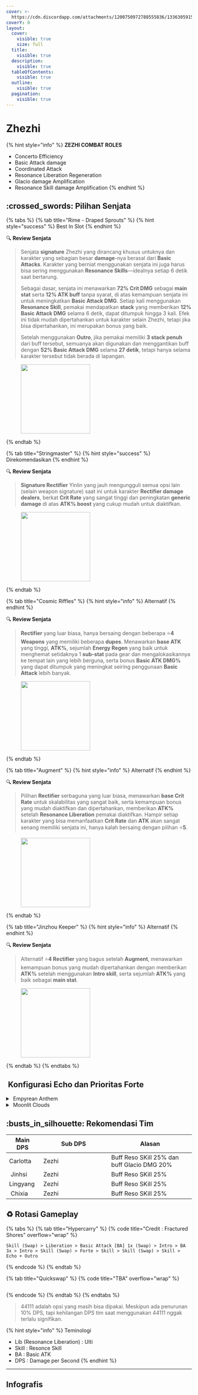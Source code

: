 ```yaml
---
cover: >-
  https://cdn.discordapp.com/attachments/1200750972788555836/1336305915149680732/image.png?ex=67a69f1d&is=67a54d9d&hm=d7d71eafebb167dc8b1024231960afabc9914af6460ef4eb0c563556a86c952b&
coverY: 0
layout:
  cover:
    visible: true
    size: full
  title:
    visible: true
  description:
    visible: true
  tableOfContents:
    visible: true
  outline:
    visible: true
  pagination:
    visible: true
---
```


# Zhezhi

{% hint style="info" %}
**ZEZHI COMBAT ROLES**

* Concerto Efficiency
* Basic Attack damage
* Coordinated Attack
* Resonance Liberation Regeneration
* Glacio damage Amplification
* Resonance Skill damage Amplification
{% endhint %}

## :crossed\_swords: Pilihan Senjata

{% tabs %}
{% tab title="Rime - Draped Sprouts" %}
{% hint style="success" %}
Best In Slot
{% endhint %}

:mag: **Review Senjata**&#x20;

> Senjata **signature** Zhezhi yang dirancang khusus untuknya dan karakter yang sebagian besar **damage**-nya berasal dari **Basic Attacks**. Karakter yang berniat menggunakan senjata ini juga harus bisa sering menggunakan **Resonance Skills**—idealnya setiap 6 detik saat bertarung.
>
> Sebagai dasar, senjata ini menawarkan **72% Crit DMG** sebagai **main stat** serta **12% ATK buff** tanpa syarat, di atas kemampuan senjata ini untuk meningkatkan **Basic Attack DMG**. Setiap kali menggunakan **Resonance Skill**, pemakai mendapatkan **stack** yang memberikan **12% Basic Attack DMG** selama 6 detik, dapat ditumpuk hingga 3 kali. Efek ini tidak mudah dipertahankan untuk karakter selain Zhezhi, tetapi jika bisa dipertahankan, ini merupakan bonus yang baik.
>
> Setelah menggunakan **Outro**, jika pemakai memiliki **3 stack penuh** dari buff tersebut, semuanya akan digunakan dan menggantikan buff dengan **52% Basic Attack DMG** selama **27 detik**, tetapi hanya selama karakter tersebut tidak berada di lapangan.

<figure><img src="https://wuthering.wiki/img/weapon_21050026.png" alt="" width="188"><figcaption></figcaption></figure>
{% endtab %}

{% tab title="Stringmaster" %}
{% hint style="success" %}
Direkomendasikan
{% endhint %}

:mag: **Review Senjata**&#x20;

> **Signature Rectifier** Yinlin yang jauh mengungguli semua opsi lain (selain weapon signature) saat ini untuk karakter **Rectifier damage dealers**, berkat **Crit Rate** yang sangat tinggi dan peningkatan **generic damage** di atas **ATK% boost** yang cukup mudah untuk diaktifkan.

<figure><img src="https://wuthering.wiki/img/weapon_21050016.png" alt="" width="188"><figcaption></figcaption></figure>
{% endtab %}

{% tab title="Cosmic Riffles" %}
{% hint style="info" %}
Alternatif
{% endhint %}

:mag: **Review Senjata**&#x20;

> **Rectifier** yang luar biasa, hanya bersaing dengan beberapa :star:**4 Weapons** yang memiliki beberapa **dupes**. Menawarkan **base ATK** yang tinggi, **ATK%**, sejumlah **Energy Regen** yang baik untuk menghemat setidaknya 1 **sub-stat** pada gear dan mengalokasikannya ke tempat lain yang lebih berguna, serta bonus **Basic ATK DMG%** yang dapat ditumpuk yang meningkat seiring penggunaan **Basic Attack** lebih banyak.

<figure><img src="https://wuthering.wiki/img/weapon_21050015.png" alt="" width="188"><figcaption></figcaption></figure>
{% endtab %}

{% tab title="Augment" %}
{% hint style="info" %}
Alternatif
{% endhint %}

:mag: **Review Senjata**&#x20;

> Pilihan **Rectifier** serbaguna yang luar biasa, menawarkan **base Crit Rate** untuk skalabilitas yang sangat baik, serta kemampuan bonus yang mudah diaktifkan dan dipertahankan, memberikan **ATK%** setelah **Resonance Liberation** pemakai diaktifkan. Hampir setiap karakter yang bisa memanfaatkan **Crit Rate** dan **ATK** akan sangat senang memiliki senjata ini, hanya kalah bersaing dengan pilihan :star:**5**.

<figure><img src="https://wuthering.wiki/img/weapon_21050074.png" alt="" width="188"><figcaption></figcaption></figure>
{% endtab %}

{% tab title="Jinzhou Keeper" %}
{% hint style="info" %}
Alternatif
{% endhint %}

:mag: **Review Senjata**&#x20;

> Alternatif :star:**4 Rectifier** yang bagus setelah **Augment**, menawarkan kemampuan bonus yang mudah dipertahankan dengan memberikan **ATK%** setelah menggunakan **Intro skill**, serta sejumlah **ATK%** yang baik sebagai **main stat**.

<figure><img src="https://wuthering.wiki/img/weapon_21050044.png" alt="" width="188"><figcaption></figcaption></figure>
{% endtab %}
{% endtabs %}

## <img src="https://wuthering.wiki/img/item_10.png" alt="" data-size="line"> Konfigurasi Echo dan Prioritas Forte&#x20;

<details>

<summary><img src="https://wuthering.wiki/img/fettericon_13.png" alt="" data-size="line"> Empyrean Anthem</summary>

Hecate -  (CR% / CDM%)

![](https://wuthering.wiki/img/monster_340000100.png)

#### Echo Sett

* 3 - <mark style="color:blue;">**Glacio DMG**</mark> bonus%
* 3 - <mark style="color:blue;">**Glacio DMG**</mark> bonus%
* 1 - ATK%
* 1 - ATK%

#### Prioritas Echo Substat

* CR% / CDM%
* ER% ( 120 - 130%)
* ATK%
* Basic ATK%
* Flat ATK

#### Prioritas Forte

Reso Lib   >   Forte   >   Reso Skill   =   NA   =   Intro

</details>

<details>

<summary><img src="https://wuthering.wiki/img/fettericon_8.png" alt="" data-size="line"> Moonlit Clouds</summary>

Impermenance Heron - CR% / CDM%

![](https://wuthering.wiki/img/monster_330000030.png)

#### Echo Sett

* 3 - <mark style="color:blue;">**Glacio DMG**</mark> bonus%
* 3 - <mark style="color:blue;">**Glacio DMG**</mark> bonus%
* 1 - ATK%
* 1 - ATK%

#### Prioritas Echo Substat

* CR% / CDM%
* ER% ( 120 - 130%)
* ATK%
* Basic ATK%
* Flat ATK

#### Prioritas Forte

Reso Lib   >   Forte   >   Reso Skill   =   NA   =   Intro

</details>

## :busts\_in\_silhouette: Rekomendasi Tim

<table><thead><tr><th>Main DPS</th><th width="172.8193359375">Sub DPS</th><th>Alasan</th></tr></thead><tbody><tr><td> <img src="https://cdn.discordapp.com/attachments/1200750972788555836/1336416970756718622/11.png?ex=67a7068b&is=67a5b50b&hm=bba64a23c378db93256de40f96868771c24b65bbe46e78982be965aca5f9e4f1&" alt="" data-size="line"><img src="https://wuthering.wiki/img/fettericon_10.png" alt="" data-size="line"><img src="https://wuthering.wiki/img/fettericon_1.png" alt="" data-size="line">Carlotta</td><td><img src="https://cdn.discordapp.com/attachments/1200750972788555836/1336416971071426622/12.png?ex=67a7068b&is=67a5b50b&hm=136beeb77e0572ebeefcd3f7b4d8b525775480bcf6f719d570f359795105509d&" alt="" data-size="line"><img src="https://wuthering.wiki/img/fettericon_13.png" alt="" data-size="line"><img src="https://wuthering.wiki/img/fettericon_8.png" alt="" data-size="line"> Zezhi</td><td>Buff Reso SKill 25% dan buff Glacio DMG 20%</td></tr><tr><td><img src="https://cdn.discordapp.com/attachments/1200750972788555836/1336416972287770735/16.png?ex=67a7068b&is=67a5b50b&hm=10c1159e9470a451293c2f85d7752826480db8b57487f5d7bfcda5457f81e75a&" alt="" data-size="line"><img src="https://wuthering.wiki/img/fettericon_5.png" alt="" data-size="line"> Jinhsi</td><td><img src="https://cdn.discordapp.com/attachments/1200750972788555836/1336416971071426622/12.png?ex=67a7068b&is=67a5b50b&hm=136beeb77e0572ebeefcd3f7b4d8b525775480bcf6f719d570f359795105509d&" alt="" data-size="line"><img src="https://wuthering.wiki/img/fettericon_13.png" alt="" data-size="line"><img src="https://wuthering.wiki/img/fettericon_8.png" alt="" data-size="line"> Zezhi</td><td>Buff Reso SKill 25%</td></tr><tr><td><img src="https://cdn.discordapp.com/attachments/1200750972788555836/1336416907145908244/22.png?ex=67a7067c&is=67a5b4fc&hm=2ca4ee274f57e526387baea514da469bc9f34bb186eb96dbb59e47ddb06306e8&" alt="" data-size="line"><img src="https://wuthering.wiki/img/fettericon_1.png" alt="" data-size="line"><img src="https://wuthering.wiki/img/fettericon_9.png" alt="" data-size="line"> Lingyang</td><td><img src="https://cdn.discordapp.com/attachments/1200750972788555836/1336416971071426622/12.png?ex=67a7068b&is=67a5b50b&hm=136beeb77e0572ebeefcd3f7b4d8b525775480bcf6f719d570f359795105509d&" alt="" data-size="line"><img src="https://wuthering.wiki/img/fettericon_13.png" alt="" data-size="line"><img src="https://wuthering.wiki/img/fettericon_8.png" alt="" data-size="line"> Zezhi</td><td>Buff Reso SKill 25%</td></tr><tr><td><img src="https://cdn.discordapp.com/attachments/1200750972788555836/1336416906915352627/21.png?ex=67a7067c&is=67a5b4fc&hm=934780cf3ceb46632d95161d85857cce065243a3915f52b8f24881e30d2653c2&" alt="" data-size="line"><img src="https://wuthering.wiki/img/fettericon_2.png" alt="" data-size="line"> Chixia</td><td><img src="https://cdn.discordapp.com/attachments/1200750972788555836/1336416971071426622/12.png?ex=67a7068b&is=67a5b50b&hm=136beeb77e0572ebeefcd3f7b4d8b525775480bcf6f719d570f359795105509d&" alt="" data-size="line"><img src="https://wuthering.wiki/img/fettericon_13.png" alt="" data-size="line"><img src="https://wuthering.wiki/img/fettericon_8.png" alt="" data-size="line"> Zezhi</td><td>Buff Reso SKill 25%</td></tr></tbody></table>

## :recycle: Rotasi Gameplay

{% tabs %}
{% tab title="Hypercarry" %}
{% code title="Credit : Fractured Shores" overflow="wrap" %}
```
Skill (Swap) > Liberation > Basic Attack [BA] 1x (Swap) > Intro > BA 3x > Intro > Skill (Swap) > Forte > Skill > Skill (Swap) > Skill > Echo + Outro
```
{% endcode %}
{% endtab %}

{% tab title="Quickswap" %}
{% code title="TBA" overflow="wrap" %}
```
```
{% endcode %}
{% endtab %}
{% endtabs %}

> 44111 adalah opsi yang masih bisa dipakai. Meskipun ada penurunan 10% DPS, tapi kehilangan DPS tim saat menggunakan 44111 nggak terlalu signifikan.

{% hint style="info" %}
Teminologi

* Lib (Resonance Liberation) : Ulti
* Skill : Resonce Skill
* BA : Basic ATK
* DPS : Damage per Second
{% endhint %}

***

## Infografis

<figure><img src="https://cdn.discordapp.com/attachments/1200750972788555836/1337395341498257438/3.png?ex=67a749f9&#x26;is=67a5f879&#x26;hm=3c71875be2b8ad373a86f485eb892548bdf0a3f9f08925ce7b2cecfa047ab010&#x26;" alt=""><figcaption></figcaption></figure>
